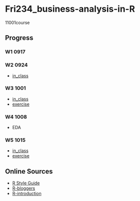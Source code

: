 # Fri234_business-analysis-in-R
 11001course

## Progress

### W1 0917
### W2 0924
  * [in_class](https://chang-web.github.io/Fri234_business-analysis-in-R/0924/0924-basic-R-operation.html)
### W3 1001
  * [in_class](https://chang-web.github.io/Fri234_business-analysis-in-R/1001/1001-R_tidyverse.html)
  * [exercise](https://chang-web.github.io/Fri234_business-analysis-in-R/1001/in_class_exercise.html)
### W4 1008
  * EDA
### W5 1015
  * [in_class](https://chang-web.github.io/Fri234_business-analysis-in-R/1015/1015-R_function)
  * [exercise](https://chang-web.github.io/Fri234_business-analysis-in-R/1015/1015_exercise)


## Online Sources
  * [R Style Guide](https://jef.works/R-style-guide/)
  * [R-bloggers](https://www.r-bloggers.com/2015/12/how-to-learn-r-2/)
  * [R-introduction](https://rmarkdown.rstudio.com/lesson-1.html)
